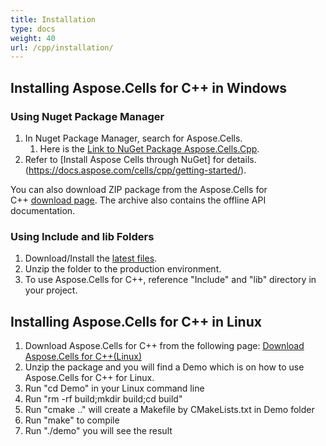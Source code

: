 ```yaml
---
title: Installation
type: docs
weight: 40
url: /cpp/installation/
---
```


## **Installing Aspose.Cells for C++ in Windows**
### **Using Nuget Package Manager**
1. In Nuget Package Manager, search for Aspose.Cells. 
   1. Here is the [Link to NuGet Package Aspose.Cells.Cpp](https://www.nuget.org/packages/Aspose.Cells.Cpp).
1. Refer to [Install Aspose Cells through NuGet] for details.(https://docs.aspose.com/cells/cpp/getting-started/).  

You can also download ZIP package from the Aspose.Cells for C++ [download page](https://downloads.aspose.com/cells/cpp/). The archive also contains the offline API documentation.
### **Using Include and lib Folders**
1. Download/Install the [latest files](https://downloads.aspose.com/cells/cpp/).
1. Unzip the folder to the production environment.
1. To use Aspose.Cells for C++, reference "Include" and "lib" directory in your project.

## **Installing Aspose.Cells for C++ in Linux**
1. Download Aspose.Cells for C++ from the following page: [Download Aspose.Cells for C++(Linux)](https://downloads.aspose.com/cells/cpp)
2. Unzip the package and you will find a Demo which is on how to use Aspose.Cells for C++ for Linux.
3. Run "cd Demo" in your Linux command line
4. Run "rm -rf build;mkdir build;cd build"
5. Run "cmake .." will create a Makefile by CMakeLists.txt in Demo folder
6. Run "make" to compile
7. Run "./demo" you will see the result 